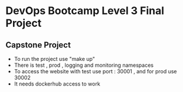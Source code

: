 # DevOps Bootcamp Level 3 Final Project

## Capstone Project
- To run the project use "make up"
- There is test , prod , logging and monitoring namespaces
- To access the website with test use port : 30001 , and for prod use 30002
- It needs dockerhub access to work 
